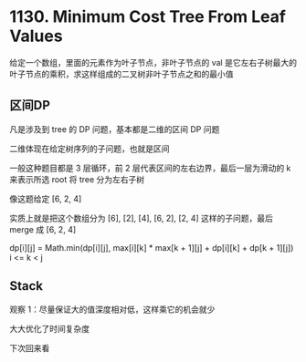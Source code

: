# 1130. Minimum Cost Tree From Leaf Values
给定一个数组，里面的元素作为叶子节点，非叶子节点的 val 是它左右子树最大的叶子节点的乘积，求这样组成的二叉树非叶子节点之和的最小值

## 区间DP
凡是涉及到 tree 的 DP 问题，基本都是二维的区间 DP 问题

二维体现在给定树序列的子问题，也就是区间

一般这种题目都是 3 层循环，前 2 层代表区间的左右边界，最后一层为滑动的 k 来表示所选 root 将 tree 分为左右子树

像这题给定 [6, 2, 4]

实质上就是把这个数组分为 [6], [2], [4], [6, 2], [2, 4] 这样的子问题，最后 merge 成 [6, 2, 4]

dp[i][j] = Math.min(dp[i][j], max[i][k] * max[k + 1][j] + dp[i][k] + dp[k + 1][j])   i <= k < j

## Stack 
观察 1：尽量保证大的值深度相对低，这样乘它的机会就少

大大优化了时间复杂度

下次回来看







